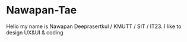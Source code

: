 # Nawapan-Tae
Hello my name is Nawapan Deeprasertkul / KMUTT / SIT / IT23. I like to design UX&amp;UI &amp; coding 
